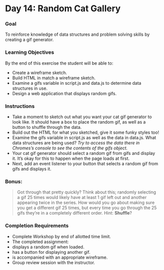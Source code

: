 # Day 14: Random Cat Gallery

### Goal
To reinforce knowledge of data structures and problem solving skills by creating a gif generator.

### Learning Objectives

By the end of this exercise the student will be able to:
- Create a wireframe sketch.
- Build HTML in match a wireframe sketch.
- Examine a gifs variable in script.js and data.js to determine data structures in use.
- Design a web application that displays random gifs.

### Instructions

- Take a moment to sketch out what you want your cat gif generator to look like. It should have a box to place the random gif, as well as a button to shuffle through the data.
- Build out the HTML for what you sketched, give it some funky styles too!
- Examine the gifs variable in script.js as well as the data in data.js. What data structures are being used? _Try to access the data there in Chromes’s console to see the contents of the gifs object._
- Your cat gif generator should select a random gif from gifs and display it. It’s okay for this to happen when the page loads at first.
- Next, add an event listener to your button that selects a random gif from gifs and displays it.



### Bonus:
> Got through that pretty quickly? Think about this; randomly selecting a gif 25 times would likely have at least 1 gif left out and another appearing twice in the series.
>How would you go about making sure you get a different gif 25 times, but every time you go through the 25 gifs they’re in a completely different order. Hint: **Shuffle**?

### Completion Requirements

- Complete Workshop by end of allotted time limit.
- The completed assignment:
- displays a random gif when loaded.
- has a button for displaying another gif.
- is accompanied with an appropriate wireframe.
- Group review session with the instructor.
